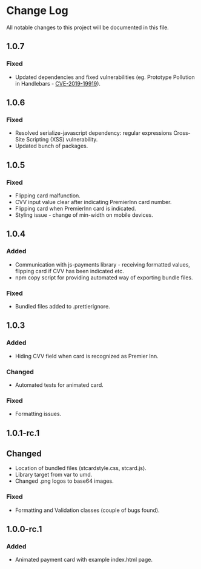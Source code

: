 # Change Log

All notable changes to this project will be documented in this file.

## 1.0.7

### Fixed

- Updated dependencies and fixed vulnerabilities (eg. Prototype Pollution in Handlebars - [CVE-2019-19919](https://github.com/advisories/GHSA-w457-6q6x-cgp9)).

## 1.0.6

### Fixed

- Resolved serialize-javascript dependency: regular expressions Cross-Site Scripting (XSS) vulnerability.
- Updated bunch of packages.

## 1.0.5

### Fixed

- Flipping card malfunction.
- CVV input value clear after indicating PremierInn card number.
- Flipping card when PremierInn card is indicated.
- Styling issue - change of min-width on mobile devices.

## 1.0.4

### Added

- Communication with js-payments library - receiving formatted values, flipping card if CVV has been indicated etc.
- npm copy script for providing automated way of exporting bundle files.

### Fixed

- Bundled files added to .prettierignore.

## 1.0.3

### Added

- Hiding CVV field when card is recognized as Premier Inn.

### Changed

- Automated tests for animated card.

### Fixed

- Formatting issues.

## 1.0.1-rc.1

## Changed

- Location of bundled files (stcardstyle.css, stcard.js).
- Library target from var to umd.
- Changed .png logos to base64 images.

### Fixed

- Formatting and Validation classes (couple of bugs found).

## 1.0.0-rc.1

### Added

- Animated payment card with example index.html page.
